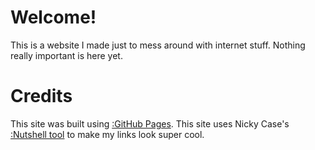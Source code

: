 <script src="https://cdn.jsdelivr.net/gh/ncase/nutshell/nutshell.js"></script>

# Welcome!
This is a website I made just to mess around with internet stuff. Nothing really important is here yet. 

# Credits
This site was built using [:GitHub Pages](https://pages.github.com/).
This site uses Nicky Case's [:Nutshell tool](https://ncase.me/nutshell/) to make my links look super cool.
